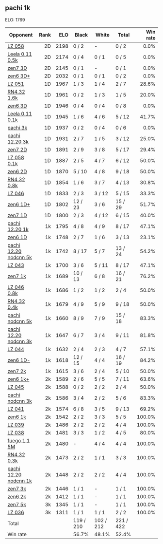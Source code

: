 ## pachi 1k ##

ELO: 1769

Opponent | Rank | ELO | Black | White | Total | Win rate
---------|-----:|----:|-------|-------|-------|-------:
[LZ 058](LZ%20058.md) | 2D | 2198 | 0 / 2 | - | 0 / 2 | 0.0%
[Leela 0.11 0.5k](Leela%200.11%200.5k.md) | 2D | 2174 | 0 / 4 | 0 / 1 | 0 / 5 | 0.0%
[zen7 3D](zen7%203D.md) | 2D | 2145 | 0 / 1 | - | 0 / 1 | 0.0%
[zen6 3D+](zen6%203D+.md) | 2D | 2032 | 0 / 1 | 0 / 1 | 0 / 2 | 0.0%
[LZ 051](LZ%20051.md) | 1D | 1967 | 1 / 3 | 1 / 4 | 2 / 7 | 28.6%
[RN4.32 1.6k](RN4.32%201.6k.md) | 1D | 1961 | 0 / 2 | 1 / 3 | 1 / 5 | 20.0%
[zen6 3D](zen6%203D.md) | 1D | 1946 | 0 / 4 | 0 / 4 | 0 / 8 | 0.0%
[Leela 0.11 0.1k](Leela%200.11%200.1k.md) | 1D | 1945 | 1 / 6 | 4 / 6 | 5 / 12 | 41.7%
[pachi 3k](pachi%203k.md) | 1D | 1937 | 0 / 2 | 0 / 4 | 0 / 6 | 0.0%
[pachi 12.20 3k](pachi%2012.20%203k.md) | 1D | 1931 | 2 / 7 | 1 / 5 | 3 / 12 | 25.0%
[zen7 2D](zen7%202D.md) | 1D | 1891 | 2 / 9 | 3 / 8 | 5 / 17 | 29.4%
[LZ 058 0.1k](LZ%20058%200.1k.md) | 1D | 1887 | 2 / 5 | 4 / 7 | 6 / 12 | 50.0%
[zen6 2D](zen6%202D.md) | 1D | 1870 | 5 / 10 | 4 / 8 | 9 / 18 | 50.0%
[RN4.32 0.8k](RN4.32%200.8k.md) | 1D | 1854 | 1 / 6 | 3 / 7 | 4 / 13 | 30.8%
[LZ 046](LZ%20046.md) | 1D | 1833 | 2 / 3 | 3 / 12 | 5 / 15 | 33.3%
[zen6 1D+](zen6%201D+.md) | 1D | 1802 | 12 / 23 | 3 / 6 | 15 / 29 | 51.7%
[zen7 1D](zen7%201D.md) | 1D | 1800 | 2 / 3 | 4 / 12 | 6 / 15 | 40.0%
[pachi 12.20 1k](pachi%2012.20%201k.md) | 1k | 1795 | 4 / 8 | 4 / 9 | 8 / 17 | 47.1%
[zen6 1D](zen6%201D.md) | 1k | 1748 | 2 / 7 | 1 / 6 | 3 / 13 | 23.1%
[pachi 12.20 nodcnn 5k](pachi%2012.20%20nodcnn%205k.md) | 1k | 1742 | 8 / 17 | 5 / 7 | 13 / 24 | 54.2%
[LZ 043](LZ%20043.md) | 1k | 1700 | 3 / 6 | 5 / 11 | 8 / 17 | 47.1%
[zen7 1k](zen7%201k.md) | 1k | 1689 | 10 / 13 | 6 / 8 | 16 / 21 | 76.2%
[LZ 046 0.8k](LZ%20046%200.8k.md) | 1k | 1686 | 1 / 2 | 1 / 2 | 2 / 4 | 50.0%
[RN4.32 0.4k](RN4.32%200.4k.md) | 1k | 1679 | 4 / 9 | 5 / 9 | 9 / 18 | 50.0%
[pachi nodcnn 5k](pachi%20nodcnn%205k.md) | 1k | 1660 | 8 / 9 | 7 / 9 | 15 / 18 | 83.3%
[pachi 12.20 nodcnn 3k](pachi%2012.20%20nodcnn%203k.md) | 1k | 1647 | 6 / 7 | 3 / 4 | 9 / 11 | 81.8%
[LZ 044](LZ%20044.md) | 1k | 1632 | 2 / 4 | 2 / 3 | 4 / 7 | 57.1%
[zen6 1D-](zen6%201D-.md) | 1k | 1618 | 12 / 15 | 4 / 4 | 16 / 19 | 84.2%
[zen7 2k](zen7%202k.md) | 1k | 1615 | 3 / 6 | 2 / 4 | 5 / 10 | 50.0%
[zen6 1k+](zen6%201k+.md) | 2k | 1589 | 2 / 6 | 5 / 5 | 7 / 11 | 63.6%
[LZ 045](LZ%20045.md) | 2k | 1588 | 0 / 2 | 2 / 2 | 2 / 4 | 50.0%
[pachi nodcnn 3k](pachi%20nodcnn%203k.md) | 2k | 1586 | 3 / 4 | 2 / 2 | 5 / 6 | 83.3%
[LZ 041](LZ%20041.md) | 2k | 1574 | 6 / 8 | 3 / 5 | 9 / 13 | 69.2%
[zen6 1k](zen6%201k.md) | 2k | 1542 | 2 / 2 | 3 / 3 | 5 / 5 | 100.0%
[LZ 039](LZ%20039.md) | 2k | 1486 | 2 / 2 | 2 / 2 | 4 / 4 | 100.0%
[LZ 038](LZ%20038.md) | 2k | 1481 | 3 / 3 | 1 / 2 | 4 / 5 | 80.0%
[fuego 1.1 5M](fuego%201.1%205M.md) | 2k | 1480 | - | 4 / 4 | 4 / 4 | 100.0%
[RN4.32 0.3k](RN4.32%200.3k.md) | 2k | 1473 | 2 / 2 | 1 / 1 | 3 / 3 | 100.0%
[pachi 12.20 nodcnn 1k](pachi%2012.20%20nodcnn%201k.md) | 2k | 1448 | 2 / 2 | 2 / 2 | 4 / 4 | 100.0%
[zen7 3k](zen7%203k.md) | 2k | 1446 | 1 / 1 | - | 1 / 1 | 100.0%
[zen6 2k](zen6%202k.md) | 2k | 1412 | 1 / 1 | - | 1 / 1 | 100.0%
[zen7 5k](zen7%205k.md) | 3k | 1345 | 1 / 1 | - | 1 / 1 | 100.0%
[LZ 036](LZ%20036.md) | 3k | 1311 | 1 / 1 | 1 / 1 | 2 / 2 | 100.0%
Total | | | 119 / 210 | 102 / 212 | 221 / 422 | 
Win rate| | | 56.7% | 48.1% | 52.4% | 
